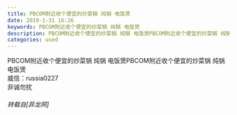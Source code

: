 ```yaml
---
title: PBCOM附近收个便宜的炒菜锅 炖锅 电饭煲
date: 2019-1-31 16:26
keywords: PBCOM附近收个便宜的炒菜锅 炖锅 电饭煲
description: PBCOM附近收个便宜的炒菜锅 炖锅 电饭煲PBCOM附近收个便宜的炒菜锅 炖锅 电饭煲威信：russia0227非诚勿扰
categories: used
---
```

<td class="t_f" id="postmessage_2867991">

PBCOM附近收个便宜的炒菜锅 炖锅 电饭煲PBCOM附近收个便宜的炒菜锅 炖锅 电饭煲<br/>
威信：russia0227<br/>
非诚勿扰</td>
###### 转载自[菲龙网]